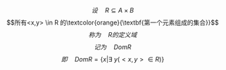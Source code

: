 $$设 \quad R \subseteq A× B $$
$$所有<x,y> \in R 的\textcolor{orange}{\textbf{第一个元素组成的集合}}$$
$$称为 \quad R的定义域$$
$$记为 \quad Dom R$$
$$即 \quad DomR=\{x|\exists\ y (<x,y>\in R)\}$$